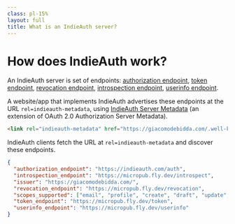 ```yaml
---
class: pl-15%
layout: full
title: What is an IndieAuth server?
---
```


<h1>How does IndieAuth work?</h1>

<Transform scale="0.9">

An <span class="color:accent">IndieAuth server</span> is set of endpoints: [authorization endpoint](https://indieauth.spec.indieweb.org/#authorization-endpoint), [token endpoint](https://indieauth.spec.indieweb.org/#token-endpoint), [revocation endpoint](https://indieauth.spec.indieweb.org/#token-revocation), [introspection endpoint](https://indieauth.spec.indieweb.org/#access-token-verification-request), [userinfo endpoint](https://indieauth.spec.indieweb.org/#user-information).

A <span class="color:accent">website/app</span> that implements IndieAuth advertises these endpoints at the URL <code>rel=indieauth-metadata</code>, using [IndieAuth Server Metadata](https://indieauth.spec.indieweb.org/#indieauth-server-metadata) (an extension of OAuth 2.0 Authorization Server Metadata).

```html
<link rel="indieauth-metadata" href="https://giacomodebidda.com/.well-known/oauth-authorization-server">
```

<span class="color:accent">IndieAuth clients</span> fetch the URL at <code>rel=indieauth-metadata</code> and discover these endpoints.

```json
{
  "authorization_endpoint": "https://indieauth.com/auth",
  "introspection_endpoint": "https://micropub.fly.dev/introspect",
  "issuer": "https://giacomodebidda.com/",
  "revocation_endpoint": "https://micropub.fly.dev/revocation",
  "scopes_supported": ["email", "profile", "create", "draft", "update", "delete", "media"],
  "token_endpoint": "https://micropub.fly.dev/token",
  "userinfo_endpoint": "https://micropub.fly.dev/userinfo"
}
```

</Transform>

<!--
IndieAuth Server Metadata adopts OAuth 2.0 Authorization Server Metadata.
-->

